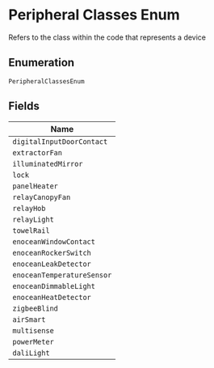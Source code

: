 
# Peripheral Classes Enum

Refers to the class within the code that represents a device

## Enumeration

`PeripheralClassesEnum`

## Fields

| Name |
|  --- |
| `digitalInputDoorContact` |
| `extractorFan` |
| `illuminatedMirror` |
| `lock` |
| `panelHeater` |
| `relayCanopyFan` |
| `relayHob` |
| `relayLight` |
| `towelRail` |
| `enoceanWindowContact` |
| `enoceanRockerSwitch` |
| `enoceanLeakDetector` |
| `enoceanTemperatureSensor` |
| `enoceanDimmableLight` |
| `enoceanHeatDetector` |
| `zigbeeBlind` |
| `airSmart` |
| `multisense` |
| `powerMeter` |
| `daliLight` |

